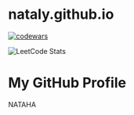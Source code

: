 # nataly.github.io

[![codewars](https://www.codewars.com/users/Nataly4444/badges/large?theme=light)](https://www.codewars.com/users/Nataly4444)

![LeetCode Stats](https://leetcard.jacoblin.cool/Nataly4444?theme=radical&font=Kulim%20Park&ext=heatmap)

<html lang="en">
<head>
    <meta charset="UTF-8">
    <meta name="viewport" content="width=device-width, initial-scale=1.0">
    <title>GitHub Profile Header</title>
    <link rel="stylesheet" href="styles.css">
</head>
<body>

<div class="header">
    <h1>My GitHub Profile</h1>
    <p> NATAHA </p>
</div>

</body>
</html>

